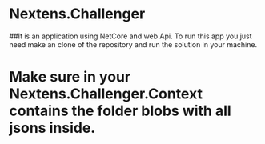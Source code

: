 # Nextens.Challenger 

##It is an application using NetCore and web Api. To run this app you just need make an clone of the repository and run the solution in your machine. 


# Make sure in your Nextens.Challenger.Context contains the folder blobs with all jsons inside. 
